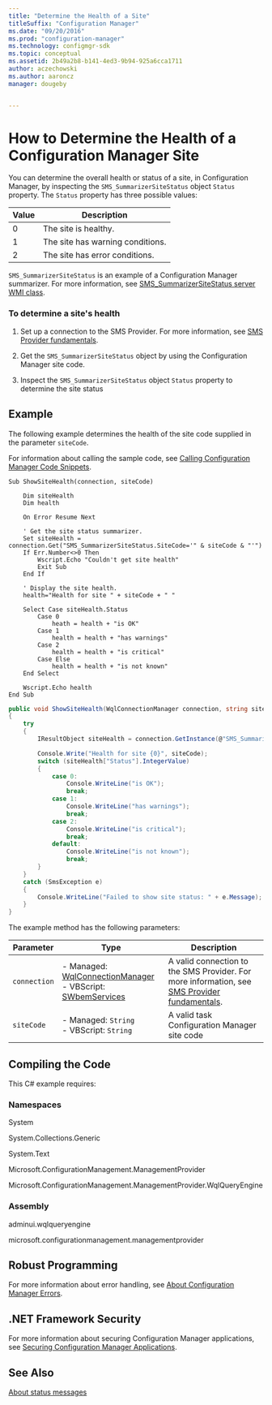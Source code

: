 ```yaml
---
title: "Determine the Health of a Site"
titleSuffix: "Configuration Manager"
ms.date: "09/20/2016"
ms.prod: "configuration-manager"
ms.technology: configmgr-sdk
ms.topic: conceptual
ms.assetid: 2b49a2b8-b141-4ed3-9b94-925a6cca1711
author: aczechowski
ms.author: aaroncz
manager: dougeby


---
```

# How to Determine the Health of a Configuration Manager Site
You can determine the overall health or status of a site, in Configuration Manager, by inspecting the `SMS_SummarizerSiteStatus` object `Status` property. The `Status` property has three possible values:  

|Value|Description|  
|-----------|-----------------|  
|0|The site is healthy.|  
|1|The site has warning conditions.|  
|2|The site has error conditions.|  

 `SMS_SummarizerSiteStatus` is an example of a Configuration Manager summarizer. For more information, see [SMS_SummarizerSiteStatus server WMI class](/sccm/develop/reference/core/servers/manage/sms_summarizersitestatus-server-wmi-class).  

### To determine a site's health  

1.  Set up a connection to the SMS Provider. For more information, see [SMS Provider fundamentals](/sccm/develop/core/understand/sms-provider-fundamentals).  

2.  Get the `SMS_SummarizerSiteStatus` object by using the Configuration Manager site code.  

3.  Inspect the `SMS_SummarizerSiteStatus` object `Status` property to determine the site status  

## Example  
 The following example determines the health of the site code supplied in the parameter `siteCode`.  

 For information about calling the sample code, see [Calling Configuration Manager Code Snippets](../../../../develop/core/understand/calling-code-snippets.md).  

```vbs  
Sub ShowSiteHealth(connection, siteCode)  

    Dim siteHealth  
    Dim health  

    On Error Resume Next   

    ' Get the site status summarizer.  
    Set siteHealth = connection.Get("SMS_SummarizerSiteStatus.SiteCode='" & siteCode & "'")  
    If Err.Number<>0 Then  
        Wscript.Echo "Couldn't get site health"  
        Exit Sub  
    End If  

    ' Display the site health.  
    health="Health for site " + siteCode + " "  

    Select Case siteHealth.Status  
        Case 0  
            heath = health + "is OK"  
        Case 1  
            health = health + "has warnings"  
        Case 2  
            health = health + "is critical"  
        Case Else  
            health = health + "is not known"  
    End Select          

    Wscript.Echo health  
End Sub  
```  

```c#  
public void ShowSiteHealth(WqlConnectionManager connection, string siteCode)  
{  
    try  
    {  
        IResultObject siteHealth = connection.GetInstance(@"SMS_SummarizerSiteStatus.SiteCode='" + siteCode + "'");  

        Console.Write("Health for site {0}", siteCode);  
        switch (siteHealth["Status"].IntegerValue)  
        {  
            case 0:  
                Console.WriteLine("is OK");  
                break;  
            case 1:  
                Console.WriteLine("has warnings");  
                break;  
            case 2:  
                Console.WriteLine("is critical");  
                break;  
            default:  
                Console.WriteLine("is not known");  
                break;  
        }  
    }  
    catch (SmsException e)  
    {  
        Console.WriteLine("Failed to show site status: " + e.Message);  
    }  
}  
```  

 The example method has the following parameters:  

|Parameter|Type|Description|  
|---------------|----------|-----------------|  
|`connection`|-   Managed: [WqlConnectionManager](assetId:///WqlConnectionManager?qualifyHint=False&autoUpgrade=True)<br />-   VBScript: [SWbemServices](assetId:///SWbemServices?qualifyHint=False&autoUpgrade=True)|A valid connection to the SMS Provider. For more information, see [SMS Provider fundamentals](/sccm/develop/core/understand/sms-provider-fundamentals).|  
|`siteCode`|-   Managed: `String`<br />-   VBScript: `String`|A valid task Configuration Manager site code|  

## Compiling the Code  
 This C# example requires:  

### Namespaces  
 System  

 System.Collections.Generic  

 System.Text  

 Microsoft.ConfigurationManagement.ManagementProvider  

 Microsoft.ConfigurationManagement.ManagementProvider.WqlQueryEngine  

### Assembly  
 adminui.wqlqueryengine  

 microsoft.configurationmanagement.managementprovider  

## Robust Programming  
 For more information about error handling, see [About Configuration Manager Errors](../../../../develop/core/understand/about-configuration-manager-errors.md).  

## .NET Framework Security  
 For more information about securing Configuration Manager applications, see [Securing Configuration Manager Applications](../../../../develop/core/understand/securing-configuration-manager-applications.md).  

## See Also  
 [About status messages](/sccm/develop/core/servers/manage/about-configuration-manager-status-messages)
